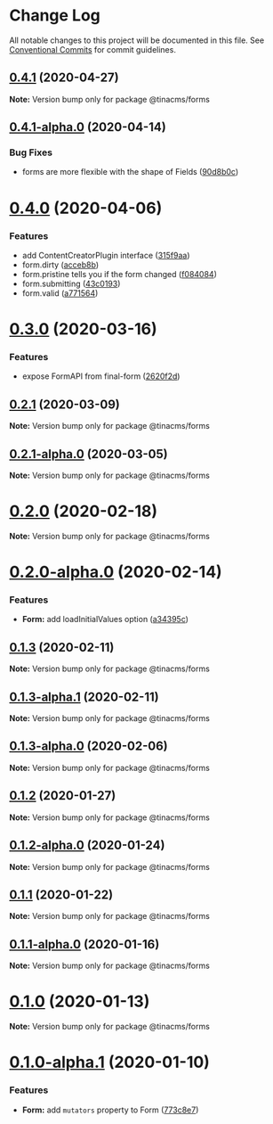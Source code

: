 # Change Log

All notable changes to this project will be documented in this file.
See [Conventional Commits](https://conventionalcommits.org) for commit guidelines.

## [0.4.1](https://github.com/tinacms/tinacms/compare/@tinacms/forms@0.4.1-alpha.0...@tinacms/forms@0.4.1) (2020-04-27)

**Note:** Version bump only for package @tinacms/forms





## [0.4.1-alpha.0](https://github.com/tinacms/tinacms/compare/@tinacms/forms@0.4.0...@tinacms/forms@0.4.1-alpha.0) (2020-04-14)


### Bug Fixes

* forms are more flexible with the shape of Fields ([90d8b0c](https://github.com/tinacms/tinacms/commit/90d8b0c))





# [0.4.0](https://github.com/tinacms/tinacms/compare/@tinacms/forms@0.3.0...@tinacms/forms@0.4.0) (2020-04-06)


### Features

* add ContentCreatorPlugin interface ([315f9aa](https://github.com/tinacms/tinacms/commit/315f9aa))
* form.dirty ([acceb8b](https://github.com/tinacms/tinacms/commit/acceb8b))
* form.pristine tells you if the form changed ([f084084](https://github.com/tinacms/tinacms/commit/f084084))
* form.submitting ([43c0193](https://github.com/tinacms/tinacms/commit/43c0193))
* form.valid ([a771564](https://github.com/tinacms/tinacms/commit/a771564))





# [0.3.0](https://github.com/tinacms/tinacms/compare/@tinacms/forms@0.2.1...@tinacms/forms@0.3.0) (2020-03-16)


### Features

* expose FormAPI from final-form ([2620f2d](https://github.com/tinacms/tinacms/commit/2620f2d))





## [0.2.1](https://github.com/tinacms/tinacms/compare/@tinacms/forms@0.2.1-alpha.0...@tinacms/forms@0.2.1) (2020-03-09)

**Note:** Version bump only for package @tinacms/forms

## [0.2.1-alpha.0](https://github.com/tinacms/tinacms/compare/@tinacms/forms@0.2.0...@tinacms/forms@0.2.1-alpha.0) (2020-03-05)

**Note:** Version bump only for package @tinacms/forms

# [0.2.0](https://github.com/tinacms/tinacms/compare/@tinacms/forms@0.2.0-alpha.0...@tinacms/forms@0.2.0) (2020-02-18)

**Note:** Version bump only for package @tinacms/forms

# [0.2.0-alpha.0](https://github.com/tinacms/tinacms/compare/@tinacms/forms@0.1.3...@tinacms/forms@0.2.0-alpha.0) (2020-02-14)

### Features

- **Form:** add loadInitialValues option ([a34395c](https://github.com/tinacms/tinacms/commit/a34395c))

## [0.1.3](https://github.com/tinacms/tinacms/compare/@tinacms/forms@0.1.3-alpha.1...@tinacms/forms@0.1.3) (2020-02-11)

**Note:** Version bump only for package @tinacms/forms

## [0.1.3-alpha.1](https://github.com/tinacms/tinacms/compare/@tinacms/forms@0.1.3-alpha.0...@tinacms/forms@0.1.3-alpha.1) (2020-02-11)

**Note:** Version bump only for package @tinacms/forms

## [0.1.3-alpha.0](https://github.com/tinacms/tinacms/compare/@tinacms/forms@0.1.2...@tinacms/forms@0.1.3-alpha.0) (2020-02-06)

**Note:** Version bump only for package @tinacms/forms

## [0.1.2](https://github.com/tinacms/tinacms/compare/@tinacms/forms@0.1.2-alpha.0...@tinacms/forms@0.1.2) (2020-01-27)

**Note:** Version bump only for package @tinacms/forms

## [0.1.2-alpha.0](https://github.com/tinacms/tinacms/compare/@tinacms/forms@0.1.1...@tinacms/forms@0.1.2-alpha.0) (2020-01-24)

**Note:** Version bump only for package @tinacms/forms

## [0.1.1](https://github.com/tinacms/tinacms/compare/@tinacms/forms@0.1.1-alpha.0...@tinacms/forms@0.1.1) (2020-01-22)

**Note:** Version bump only for package @tinacms/forms

## [0.1.1-alpha.0](https://github.com/tinacms/tinacms/compare/@tinacms/forms@0.1.0...@tinacms/forms@0.1.1-alpha.0) (2020-01-16)

**Note:** Version bump only for package @tinacms/forms

# [0.1.0](https://github.com/tinacms/tinacms/compare/@tinacms/forms@0.1.0-alpha.1...@tinacms/forms@0.1.0) (2020-01-13)

**Note:** Version bump only for package @tinacms/forms

# [0.1.0-alpha.1](https://github.com/tinacms/tinacms/compare/@tinacms/forms@0.1.0-alpha.0...@tinacms/forms@0.1.0-alpha.1) (2020-01-10)

### Features

- **Form:** add `mutators` property to Form ([773c8e7](https://github.com/tinacms/tinacms/commit/773c8e7))
